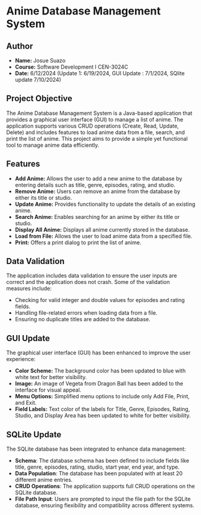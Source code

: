 # Anime Database Management System

## Author
- **Name:** Josue Suazo
- **Course:** Software Development I CEN-3024C
- **Date:** 6/12/2024 (Update 1: 6/19/2024, GUI Update : 7/1/2024, SQlite update 7/10/2024)

## Project Objective
The Anime Database Management System is a Java-based application that provides a graphical user interface (GUI) to manage a list of anime. The application supports various CRUD operations (Create, Read, Update, Delete) and includes features to load anime data from a file, search, and print the list of anime. This project aims to provide a simple yet functional tool to manage anime data efficiently.

## Features
- **Add Anime:** Allows the user to add a new anime to the database by entering details such as title, genre, episodes, rating, and studio.
- **Remove Anime:** Users can remove an anime from the database by either its title or studio.
- **Update Anime:** Provides functionality to update the details of an existing anime.
- **Search Anime:** Enables searching for an anime by either its title or studio.
- **Display All Anime:** Displays all anime currently stored in the database.
- **Load from File:** Allows the user to load anime data from a specified file.
- **Print:** Offers a print dialog to print the list of anime.
  
## Data Validation
The application includes data validation to ensure the user inputs are correct and the application does not crash. Some of the validation measures include:
- Checking for valid integer and double values for episodes and rating fields.
- Handling file-related errors when loading data from a file.
- Ensuring no duplicate titles are added to the database.

## GUI Update
The graphical user interface (GUI) has been enhanced to improve the user experience:
- **Color Scheme:** The background color has been updated to blue with white text for better visibility.
- **Image:** An image of Vegeta from Dragon Ball has been added to the interface for visual appeal.
- **Menu Options:** Simplified menu options to include only Add File, Print, and Exit.
- **Field Labels:** Text color of the labels for Title, Genre, Episodes, Rating, Studio, and Display Area has been updated to white for better visibility.

## SQLite Update
The SQLite database has been integrated to enhance data management:

- **Schema**: The database schema has been defined to include fields like title, genre, episodes, rating, studio, start year, end year, and type.
- **Data Population**: The database has been populated with at least 20 different anime entries.
- **CRUD Operations**: The application supports full CRUD operations on the SQLite database.
- **File Path Input**: Users are prompted to input the file path for the SQLite database, ensuring flexibility and compatibility across different systems.
